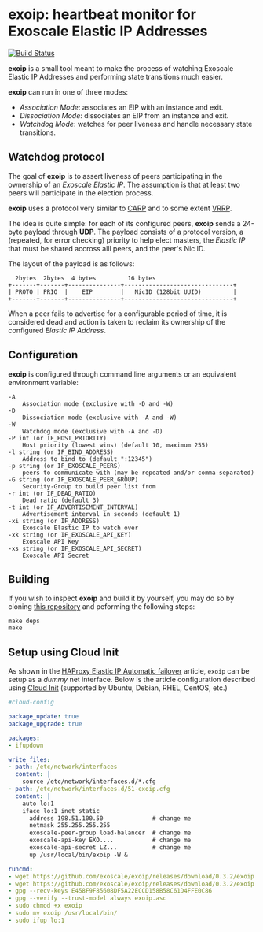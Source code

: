 exoip: heartbeat monitor for Exoscale Elastic IP Addresses
==========================================================

[![Build Status](https://travis-ci.org/exoscale/exoip.svg?branch=master)](https://travis-ci.org/exoscale/exoip)

**exoip** is a small tool meant to make the process of watching
Exoscale Elastic IP Addresses and performing state transitions much
easier.

**exoip** can run in one of three modes:

- *Association Mode*: associates an EIP with an instance and exit.
- *Dissociation Mode*: dissociates an EIP from an instance and exit.
- *Watchdog Mode*: watches for peer liveness and handle necessary state transitions.

## Watchdog protocol

The goal of **exoip** is to assert liveness of peers participating in
the ownership of an *Exoscale Elastic IP*. The assumption is that at
least two peers will participate in the election process.


**exoip** uses a protocol very similar to
[CARP](http://en.wikipedia.org/wiki/Common_Address_Redundancy_Protocol)
and to some extent
[VRRP](http://en.wikipedia.org/wiki/Virtual_Router_Redundancy_Protocol).

The idea is quite simple: for each of its configured peers, **exoip**
sends a 24-byte payload through **UDP**. The payload consists of a
protocol version, a (repeated, for error checking) priority to help
elect masters, the *Elastic IP* that must be shared accross alll
peers, and the peer's Nic ID.

The layout of the payload is as follows:

      2bytes  2bytes  4 bytes         16 bytes
    +-------+-------+---------------+-------------------------------+
    | PROTO | PRIO  |    EIP        |   NicID (128bit UUID)         |
    +-------+-------+---------------+-------------------------------+


When a peer fails to advertise for a configurable period of time, it
is considered dead and action is taken to reclaim its ownership of
the configured *Elastic IP Address*.

## Configuration

**exoip** is configured through command line arguments or an equivalent
environment variable:

    -A
        Association mode (exclusive with -D and -W)
    -D
        Dissociation mode (exclusive with -A and -W)
    -W
        Watchdog mode (exclusive with -A and -D)
    -P int (or IF_HOST_PRIORITY)
        Host priority (lowest wins) (default 10, maximum 255)
    -l string (or IF_BIND_ADDRESS)
        Address to bind to (default ":12345")
    -p string (or IF_EXOSCALE_PEERS)
        peers to communicate with (may be repeated and/or comma-separated)
    -G string (or IF_EXOSCALE_PEER_GROUP)
        Security-Group to build peer list from
    -r int (or IF_DEAD_RATIO)
        Dead ratio (default 3)
    -t int (or IF_ADVERTISEMENT_INTERVAL)
        Advertisement interval in seconds (default 1)
    -xi string (or IF_ADDRESS)
        Exoscale Elastic IP to watch over
    -xk string (or IF_EXOSCALE_API_KEY)
        Exoscale API Key
    -xs string (or IF_EXOSCALE_API_SECRET)
        Exoscale API Secret

## Building

If you wish to inspect **exoip** and build it by yourself, you may do so
by cloning [this repository](https://github.com/exoscale/exoip) and 
peforming the following steps:

    make deps
    make

## Setup using Cloud Init

As shown in the [HAProxy Elastic IP Automatic failover](https://www.exoscale.ch/syslog/2017/02/07/haproxy-elastic-ip-automatic-failover/) article, `exoip` can be setup as a _dummy_ net interface. Below is the article configuration described using [Cloud Init](http://cloudinit.readthedocs.io/) (supported by Ubuntu, Debian, RHEL, CentOS, etc.)

```yaml
#cloud-config

package_update: true
package_upgrade: true

packages:
- ifupdown

write_files:
- path: /etc/network/interfaces
  content: |
    source /etc/network/interfaces.d/*.cfg
- path: /etc/network/interfaces.d/51-exoip.cfg
  content: |
    auto lo:1
    iface lo:1 inet static
      address 198.51.100.50              # change me
      netmask 255.255.255.255
      exoscale-peer-group load-balancer  # change me
      exoscale-api-key EXO....           # change me
      exoscale-api-secret LZ...          # change me
      up /usr/local/bin/exoip -W &

runcmd:
- wget https://github.com/exoscale/exoip/releases/download/0.3.2/exoip
- wget https://github.com/exoscale/exoip/releases/download/0.3.2/exoip.asc
- gpg --recv-keys E458F9F85608DF5A22ECCD158B58C61D4FFE0C86
- gpg --verify --trust-model always exoip.asc
- sudo chmod +x exoip
- sudo mv exoip /usr/local/bin/
- sudo ifup lo:1
```
